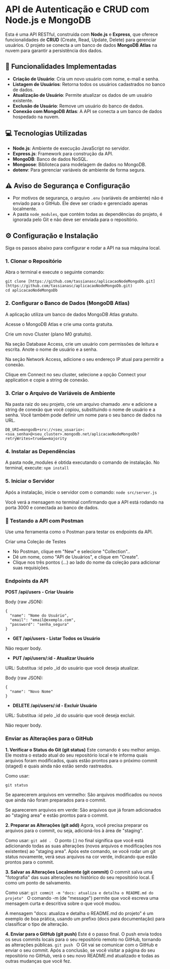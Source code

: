 # API de Autenticação e CRUD com Node.js e MongoDB

Esta é uma API RESTful, construída com **Node.js** e **Express**, que oferece funcionalidades de **CRUD** (Create, Read, Update, Delete) para gerenciar usuários. O projeto se conecta a um banco de dados **MongoDB Atlas** na nuvem para garantir a persistência dos dados.

## 🚀 Funcionalidades Implementadas

-   **Criação de Usuário**: Cria um novo usuário com nome, e-mail e senha.
-   **Listagem de Usuários**: Retorna todos os usuários cadastrados no banco de dados.
-   **Atualização de Usuário**: Permite atualizar os dados de um usuário existente.
-   **Exclusão de Usuário**: Remove um usuário do banco de dados.
-   **Conexão com MongoDB Atlas**: A API se conecta a um banco de dados hospedado na nuvem.

## 💻 Tecnologias Utilizadas

-   **Node.js**: Ambiente de execução JavaScript no servidor.
-   **Express.js**: Framework para construção da API.
-   **MongoDB**: Banco de dados NoSQL.
-   **Mongoose**: Biblioteca para modelagem de dados no MongoDB.
-   **dotenv**: Para gerenciar variáveis de ambiente de forma segura.

## ⚠️ Aviso de Segurança e Configuração

-   Por motivos de segurança, o arquivo `.env` (variáveis de ambiente) não é enviado para o GitHub. Ele deve ser criado e gerenciado apenas localmente.
-   A pasta `node_modules`, que contém todas as dependências do projeto, é ignorada pelo Git e não deve ser enviada para o repositório.

## ⚙️ Configuração e Instalação

Siga os passos abaixo para configurar e rodar a API na sua máquina local.

### 1. Clonar o Repositório

Abra o terminal e execute o seguinte comando:

```
git clone [https://github.com/tassianasc/aplicacaoNodeMongoDb.git](https://github.com/tassianasc/aplicacaoNodeMongoDb.git)
cd aplicacaoNodeMongoDb 
```

### **2. Configurar o Banco de Dados (MongoDB Atlas)**
A aplicação utiliza um banco de dados MongoDB Atlas gratuito.

Acesse o MongoDB Atlas e crie uma conta gratuita.

Crie um novo Cluster (plano M0 gratuito).

Na seção Database Access, crie um usuário com permissões de leitura e escrita. Anote o nome de usuário e a senha.

Na seção Network Access, adicione o seu endereço IP atual para permitir a conexão.

Clique em Connect no seu cluster, selecione a opção Connect your application e copie a string de conexão.

### **3. Criar o Arquivo de Variáveis de Ambiente**
Na pasta raiz do seu projeto, crie um arquivo chamado .env e adicione a string de conexão que você copiou, substituindo o nome de usuário e a senha. Você também pode definir um nome para o seu banco de dados na URL.
``` 
DB_URI=mongodb+srv://<seu_usuario>:<sua_senha>@<seu_cluster>.mongodb.net/aplicacaoNodeMongoDb?retryWrites=true&w=majority 
```

### **4. Instalar as Dependências**
A pasta node_modules é obtida executando o comando de instalação. No terminal, execute:
``` npm install ```

### **5. Iniciar o Servidor**
Após a instalação, inicie o servidor com o comando:
``` node src/server.js ```

Você verá a mensagem no terminal confirmando que a API está rodando na porta 3000 e conectada ao banco de dados.

### 🧪 Testando a API com Postman
Use uma ferramenta como o Postman para testar os endpoints da API.

Criar uma Coleção de Testes
-   No Postman, clique em "New" e selecione "Collection"..
-   Dê um nome, como "API de Usuários", e clique em "Create".
-   Clique nos três pontos (...) ao lado do nome da coleção para adicionar suas requisições.

### Endpoints da API
**POST /api/users - Criar Usuário**

Body (raw JSON):
```
{
  "name": "Nome do Usuário",
  "email": "email@exemplo.com",
  "password": "senha_segura"
}
```
-   **GET /api/users - Listar Todos os Usuário**

Não requer body.

-  **PUT /api/users/:id - Atualizar Usuário**

URL: Substitua :id pelo _id do usuário que você deseja atualizar.

Body (raw JSON):
```
{
  "name": "Novo Nome"
}
```
- **DELETE /api/users/:id - Excluir Usuário**

URL: Substitua :id pelo _id do usuário que você deseja excluir.

Não requer body.

### Enviar as Alterações para o GitHub
**1. Verificar o Status do Git (git status)**
Este comando é seu melhor amigo. Ele mostra o estado atual do seu repositório local e te informa quais arquivos foram modificados, quais estão prontos para o próximo commit (staged) e quais ainda não estão sendo rastreados.

Como usar:
```
git status 
```
Se aparecerem arquivos em vermelho: São arquivos modificados ou novos que ainda não foram preparados para o commit.

Se aparecerem arquivos em verde: São arquivos que já foram adicionados ao "staging area" e estão prontos para o commit.

**2. Preparar as Alterações (git add)**
Agora, você precisa preparar os arquivos para o commit, ou seja, adicioná-los à área de "staging".

Como usar:
```git add . ```
O ponto (.) no final significa que você está adicionando todas as suas alterações (novos arquivos e modificações nos existentes) ao "staging area". Após este comando, se você rodar um git status novamente, verá seus arquivos na cor verde, indicando que estão prontos para o commit.

**3. Salvar as Alterações Localmente (git commit)**
O commit salva uma "fotografia" das suas alterações no histórico do seu repositório local. É como um ponto de salvamento.

Como usar:
```git commit -m "docs: atualiza e detalha o README.md do projeto" ```
O comando -m (de "message") permite que você escreva uma mensagem curta e descritiva sobre o que você mudou.

A mensagem "docs: atualiza e detalha o README.md do projeto" é um exemplo de boa prática, usando um prefixo (docs para documentação) para classificar o tipo de alteração.

**4. Enviar para o GitHub (git push)**
Este é o passo final. O push envia todos os seus commits locais para o seu repositório remoto no GitHub, tornando as alterações públicas.
```git push ```
O Git vai se comunicar com o GitHub e enviar o seu commit. Após a conclusão, se você visitar a página do seu repositório no GitHub, verá o seu novo README.md atualizado e todas as outras mudanças que você fez.